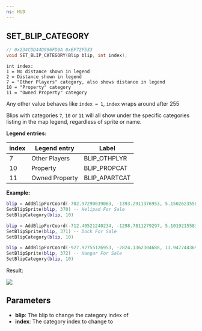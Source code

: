 ```yaml
---
ns: HUD
---
```

## SET_BLIP_CATEGORY

```c
// 0x234CDD44D996FD9A 0xEF72F533
void SET_BLIP_CATEGORY(Blip blip, int index);
```

```
int index:
1 = No distance shown in legend
2 = Distance shown in legend
7 = "Other Players" category, also shows distance in legend
10 = "Property" category
11 = "Owned Property" category
```
Any other value behaves like `index = 1`, `index` wraps around after 255

Blips with categories `7`, `10` or `11` will all show under the specific categories listing in the map legend, regardless of sprite or name.

**Legend entries:**

| index | Legend entry | Label |
| --- | --- | --- |
| 7 | Other Players | BLIP_OTHPLYR |
| 10 | Property | BLIP_PROPCAT |
| 11 | Owned Property | BLIP_APARTCAT |

**Example:**

```lua
blip = AddBlipForCoord(-702.97290039063, -1393.2911376953, 5.1502623558044)
SetBlipSprite(blip, 370) -- Helipad For Sale
SetBlipCategory(blip, 10)

blip = AddBlipForCoord(-712.40521240234, -1298.7811279297, 5.1019215583801)
SetBlipSprite(blip, 371) -- Dock For Sale
SetBlipCategory(blip, 10)

blip = AddBlipForCoord(-927.92755126953, -2824.1362304688, 13.947744369507)
SetBlipSprite(blip, 372) -- Hangar For Sale
SetBlipCategory(blip, 10)
```

Result:

![](https://i.imgur.com/skY6vAJ.png)


## Parameters
* **blip**: The blip to change the category index of
* **index**: The category index to change to

